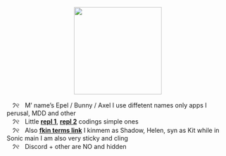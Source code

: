 

<p align="center">
<img src="https://media.discordapp.net/attachments/1196764336656502797/1238404087700000798/Untitled84_20240510151142.png?ex=663f292e&is=663dd7ae&hm=6ec6edce3061e16ceabef6f2b2070a2f7cb8c9d5124cadce547f4f9ad7fa2577&"<width="199" height="199">
</p>

ㅤ𑁘୧ㅤM’ name’s Epel / Bunny / Axel I use diffetent names only apps I perusal, MDD and other
\
ㅤ𑁘୧ㅤLittle [**repl 1**](https://replit.com/@sebastiansis/eggsuuu), [**repl 2**](https://replit.com/@sebastiansis/plushiyii) codings simple ones
\
ㅤ𑁘୧ㅤAlso [**fkin terms link**](https://fkin.carrd.co/#two) I kinmem as Shadow, Helen, syn as Kit while in Sonic main I am also very sticky and cling
\
ㅤ𑁘୧ㅤDiscord + other are NO and hidden
